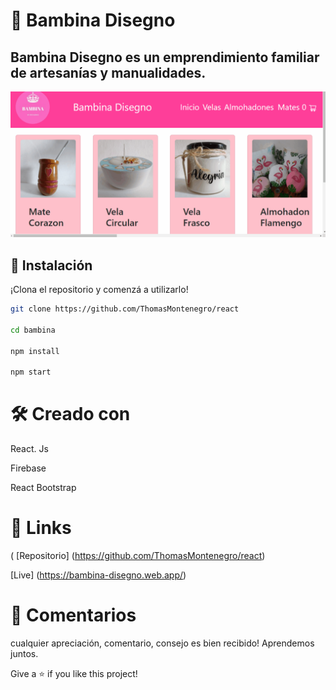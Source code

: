 #  🧉 Bambina Disegno

## Bambina Disegno es un emprendimiento familiar de artesanías y manualidades.
![image](preview.gif)
## 📝 Instalación

¡Clona el repositorio y comenzá a utilizarlo!

```bash
git clone https://github.com/ThomasMontenegro/react

cd bambina

npm install

npm start
```

# 🛠️ Creado con

 React. Js

 Firebase

 React Bootstrap

# 📌 Links
(
 [Repositorio]  (https://github.com/ThomasMontenegro/react)


 [Live] (https://bambina-disegno.web.app/)



# 🤝 Comentarios
cualquier apreciación, comentario, consejo es bien recibido! Aprendemos juntos.

Give a ⭐️ if you like this project!
